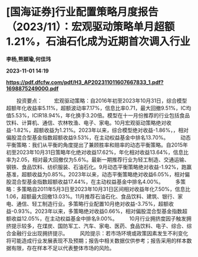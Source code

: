 # [国海证券]行业配置策略月度报告（2023/11）：宏观驱动策略单月超额1.21%，石油石化成为近期首次调入行业
**李杨,熊颖瑜,何佳玮**

**2023-11-01 14:19**

**https://pdf.dfcfw.com/pdf/H3_AP202311011607667833_1.pdf?1698875249000.pdf**

　　投资要点： 　　宏观驱动策略：自2016年初至2023年10月31日，综合模型超额年化收益率5.11%，超额波动率7.17%，信息比率0.71，最大回撤9.51%，IC均值5.53%，ICIR18.94%，年化换手3.20倍。模型在十一月份推荐的行业包括食品饮料、计算机、通信、农林牧渔、电子、家电。10月宏观驱动策略绝对收益-1.82%，超额收益为1.21%。2023年以来，综合模型绝对收益-1.86%，，相对偏股混合型基金指数超额收益9.53%，在主动权益基金中排名13.70%。 　　动态平衡策略：我们从平衡的角度提出了兼顾胜率和赔率的动态平衡策略。自2015年初至2023年10月31日策略年化绝对收益17.62%，年化相对收益13.64%，信息比率为2.05，相对最大回撤仅为5.6%。最新一期推荐行业为轻工制造、交通运输、钢铁、食品饮料、纺织服装、石油石化。9月动态平衡策略绝对收益-1.92%，跑赢基准，超额收益为0.85%。2023年以来，动态平衡策略绝对收益6.05%，相对偏股混合型基金指数超额收益17.44%，在主动权益基金中排名4.00%。 　　多策略：多策略自2011年5月3日至2023年10月31日区间相对收益年化7.50%，信息比1.06，超额最大回撤13.03%。11月推荐石油石化、食品饮料、建筑、银行、家电、通信、轻工制造行业。多策略行业配置10月绝对收益-3.75%，超额收益-0.93%。2023年以来，多策略绝对收益0.66%，相对偏股混合型基金指数超额收益12.05%，在主动权益基金中排名9.00%。 　　10月行业拥挤度因子触发拥挤提示较多，在煤炭、国防军工、汽车、家电、医药、食品饮料、电子、综合、综合金融行业出现拥挤提示。 　　风险提示：若市场环境或政策因素发生不利变化将可能造成行业发展表现不及预期；报告中相关数据仅供参考；报告采用的样本数据有限，存在样本不足以代表整体市场的风险。